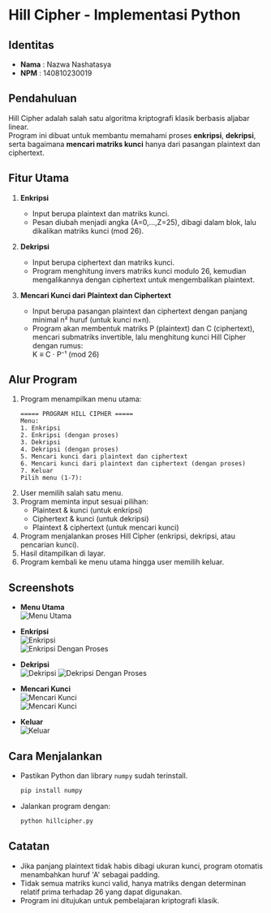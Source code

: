 # Hill Cipher - Implementasi Python

## Identitas
- **Nama** : Nazwa Nashatasya
- **NPM**  : 140810230019  

## Pendahuluan
Hill Cipher adalah salah satu algoritma kriptografi klasik berbasis aljabar linear.  
Program ini dibuat untuk membantu memahami proses **enkripsi**, **dekripsi**, serta bagaimana **mencari matriks kunci** hanya dari pasangan plaintext dan ciphertext.

## Fitur Utama
1. **Enkripsi**  
   - Input berupa plaintext dan matriks kunci.  
   - Pesan diubah menjadi angka (A=0,...,Z=25), dibagi dalam blok, lalu dikalikan matriks kunci (mod 26).   

2. **Dekripsi**  
   - Input berupa ciphertext dan matriks kunci.  
   - Program menghitung invers matriks kunci modulo 26, kemudian mengalikannya dengan ciphertext untuk mengembalikan plaintext.  

3. **Mencari Kunci dari Plaintext dan Ciphertext**  
   - Input berupa pasangan plaintext dan ciphertext dengan panjang minimal n² huruf (untuk kunci n×n).  
   - Program akan membentuk matriks P (plaintext) dan C (ciphertext), mencari submatriks invertible, lalu menghitung kunci Hill Cipher dengan rumus:  
     K ≡ C · P⁻¹ (mod 26)

## Alur Program
1. Program menampilkan menu utama:
   ```
   ===== PROGRAM HILL CIPHER =====
   Menu:
   1. Enkripsi
   2. Enkripsi (dengan proses)
   3. Dekripsi
   4. Dekripsi (dengan proses)
   5. Mencari kunci dari plaintext dan ciphertext
   6. Mencari kunci dari plaintext dan ciphertext (dengan proses)
   7. Keluar
   Pilih menu (1-7):
   ```
2. User memilih salah satu menu.
3. Program meminta input sesuai pilihan:
   - Plaintext & kunci (untuk enkripsi)  
   - Ciphertext & kunci (untuk dekripsi)  
   - Plaintext & ciphertext (untuk mencari kunci)  
4. Program menjalankan proses Hill Cipher (enkripsi, dekripsi, atau pencarian kunci).  
5. Hasil ditampilkan di layar.  
6. Program kembali ke menu utama hingga user memilih keluar.  

## Screenshots
- **Menu Utama**  
  ![Menu Utama](screenshots/menu.png)

- **Enkripsi**   
  ![Enkripsi](screenshots/enkripsi.png)  
  ![Enkripsi Dengan Proses](screenshots/enkripsi_dengan_proses.png)

- **Dekripsi**  
  ![Dekripsi](screenshots/dekripsi.png)
  ![Dekripsi Dengan Proses](screenshots/dekripsi_dengan_proses.png)

- **Mencari Kunci**  
  ![Mencari Kunci](screenshots/mencari_kunci.png)  
  ![Mencari Kunci](screenshots/mencari_kunci_dengan_proses.png)  

- **Keluar**  
   ![Keluar](screenshots/keluar.png)

## Cara Menjalankan
- Pastikan Python dan library `numpy` sudah terinstall.  
  ```bash
  pip install numpy
  ```
- Jalankan program dengan:
  ```bash
  python hillcipher.py
  ```

## Catatan
- Jika panjang plaintext tidak habis dibagi ukuran kunci, program otomatis menambahkan huruf 'A' sebagai padding.
- Tidak semua matriks kunci valid, hanya matriks dengan determinan relatif prima terhadap 26 yang dapat digunakan.
- Program ini ditujukan untuk pembelajaran kriptografi klasik.
